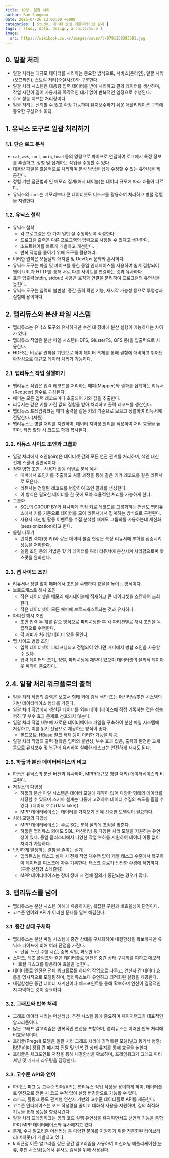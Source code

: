```yaml
---
title: 10장. 일괄 처리
author: Bae Sangwoo
date: 2025-04-26 13:00:00 +0900
categories: [ Study, 데이터 중심 어플리케이션 설계 ]
tags: [ study, data, design, architecture ]
image:
  src: https://wikibook.co.kr/images/cover/l/9791158393601.jpg
---
```


## 0. 일괄 처리

- 일괄 처리는 대규모 데이터를 처리하는 중요한 방식으로, 서비스(온라인), 일괄 처리(오프라인), 스트림 처리(준실시간)와 구분한다.
- 일괄 처리 시스템은 대용량 입력 데이터를 받아 처리하고 결과 데이터를 생산하며, 작업 시간이 길어 사용자의 즉각적인 대기 없이 반복적인 일정으로 수행된다.
- 주요 성능 지표는 처리량이다.
- 일괄 처리는 신뢰할 수 있고 확장 가능하며 유지보수하기 쉬운 애플리케이션 구축에 중요한 구성요소 이다.

## 1. 유닉스 도구로 일괄 처리하기

### 1.1. 단순 로그 분석

- `cat`, `awk`, `sort`, `uniq`, `head` 등의 명령으로 파이프로 연결하여 로그에서 특정 정보를 추출하고, 정렬 및 집계하는 작업을 수행할 수 있다.
- 대용량 파일을 효율적으로 처리하며 분석 방법을 쉽게 수정할 수 있는 유연성을 제공한다.
- 정렬 기반 접근법과 인 메모리 집계(해시 테이블)는 데이터 규모에 따라 효율이 다르다.
- 유닉스의 `sort`는 메모리보다 큰 데이터셋도 디스크를 활용하여 처리하고 병렬 정렬을 지원한다.

### 1.2. 유닉스 철학

- 유닉스 철학
  - 각 프로그램은 한 가지 일만 잘 수행하도록 작성한다.
  - 프로그램 출력은 다른 프로그램의 입력으로 사용될 수 있다고 생각한다.
  - 소프트웨어를 빠르게 개발하고 개선한다.
  - 반복 작업을 줄이기 위해 도구를 활용해라.
- 이러한 원칙은 오늘날의 애자일 및 DevOps 문화와 흡사하다.
- 유닉스 도구는 파일 및 파이프를 통한 동일 인터페이스를 사용하여 쉽게 결합되어 웹이 URL과 HTTP를 통해 서로 다른 사이트를 연결하는 것과 유사하다.
- 표준 입출력(stdin, stdout) 사용은 로직과 연결을 분리하여 프로그램의 유연성을 높힌다.
- 유닉스 도구는 입력의 불변성, 중간 출력 확인 기능, 재시작 가능성 등으로 투명성과 실험에 용이하다.

## 2. 맵리듀스와 분산 파일 시스템

- 맵리듀스는 유닉스 도구와 유사하지만 수천 대 장비에 분산 실행이 가능하다는 차이가 있다.
- 맵리듀스 작업은 분산 파일 시스템(HDFS, GlusterFS, QFS 등)을 입출력으로 사용한다.
- HDFS는 비공유 원칙을 기반으로 하며 데이터 복제를 통해 결함에 대비하고 뛰어난 확장성으로 대규모 데이터 처리가 가능하다.

### 2.1. 맵리듀스 작업 실행하기

- 맵리듀스 작업은 입력 레코드를 처리하는 매퍼(Mapper)와 결과를 집계하는 리듀서(Reducer) 함수로 구성된다.
- 매퍼는 모든 입력 레코드마다 호출되어 키와 값을 추출한다.
- 리듀서는 같은 키를 가진 값의 집합을 받아 처리하고 출력 레코드를 생산한다.
- 맵리듀스 프레임워크는 매퍼 출력을 같은 키의 기준으로 모으고 정렬하여 리듀서에 전달한다. (셔플)
- 맵리듀스는 병렬 처리를 지원하며, 데이터 지역성 원리를 적용하여 처리 효율을 높힌다. 작업 할당 시 코드도 함께 복사된다.

### 2.2. 리듀스 사이드 조인과 그룹화

- 일괄 처리에서 조인(join)은 데이터셋 간의 모든 연관 관계를 처리하며, 색인 대신 전체 스캔이 일반적이다.
- 정렬 병합 조인 - 사용자 활동 이벤트 분석 예시
  - 매퍼에서 조인키를 추출하고 셔플 과정을 통해 같은 키가 레코드를 같은 리듀서로 모은다.
  - 리듀서는 정렬된 레코드를 병합하여 조인 결과를 생성한다.
  - 이 방식은 필요한 데이터를 한 곳에 모아 효율적인 처리를 가능하게 한다.
- 그룹화
  - SQL의 GROUP BY와 유사하게 특정 키로 레코드를 그룹화하는 연산도 맵리듀스에서 키를 기준으로 데이터를 모아 리듀서에서 집계하는 방식으로 구현된다.
  - 사용자 세션별 활동 이벤트를 수집 분석할 때에도 그룹화를 사용하는데 세션화(sessionization)라고 한다.
- 쏠림 다루기
  - 린치핀 객체(핫 키)와 같은 데이터 쏠림 현상은 특정 리듀서에 부하를 집중시켜 성능을 저하한다.
  - 쏠림 조인 등의 기법은 핫 키 데이터를 여러 리듀서에 분산시켜 처리함으로써 핫스팟을 완화한다.

### 2.3. 맵 사이드 조인

- 리듀서나 정렬 없이 매퍼에서 조인을 수행하여 효율을 높이는 방식이다.
- 브로드캐스트 해시 조인
  - 작은 데이터셋을 메모리 해시테이블에 적재하고 큰 데이터셋을 스캔하여 조회한다.
  - 작은 데이터셋이 모든 매퍼에 브로드캐스트되는 것과 유사하다.
- 파티션 해시 조인
  - 조인 입력 두 개를 같으 방식으로 파티셔닝한 후 각 파티션별로 해시 조인을 독립적으로 수행한다.
  - 각 매퍼가 처리할 데이터 양을 줄인다.
- 맵 사이드 병합 조인
  - 입력 데이터셋이 파티셔닝되고 정렬되어 있다면 매퍼에서 병합 조인을 사용할 수 있다.
  - 입력 데이터의 크기, 정렬, 파티셔닝에 제약이 있으며 데이터셋의 물리적 레이아웃 파악이 중요하다.

## 2.4. 일괄 처리 워크플로의 출력

- 일괄 처리 작업의 출력은 보고서 형태 외에 검색 색인 또는 머신러닝/추천 시스템의 기반 데이터베이스 형태를 가진다.
- 일괄 처리 작업에서 생산된 데이터를 외부 데이터베이스에 직접 기록하는 것은 성능 저하 및 부수 효과 문제로 선호되지 않는다.
- 일괄 처리 작업 내부에 새로운 데이터베이스 파일을 구축하여 분산 파일 시스템에 저장하고, 이를 읽기 전용으로 제공하는 방식이 좋다.
  - 볼드모트, HBase 벌크 적재 등이 이러한 기능을 제공.
- 일괄 처리 작업의 출력 철학은 입력의 불변성, 부수 효과 없음, 출력의 완전한 교체 등으로 유지보수 및 복구에 유리하여 실패한 태스크는 안전하게 재시도 된다.

### 2.5. 하둡과 분산 데이터베이스의 비교

- 하둡은 유닉스의 분산 버전과 유사하며, MPP(대규모 병렬 처리) 데이터베이스와 비교된다.
- 저장소의 다양성
  - 하둡의 분산 파일 시스템은 데이터 모델에 제약이 없어 다양한 형태의 데이터를 저장할 수 있으며 스키마 설계는 나중에 고려하여 데이터 수집의 속도를 올릴 수 있다. (데이터 호수(Data lake))
  - MPP 데이터베이스는 데이터를 가져오기 전에 신중한 모델링이 필요하다.
- 처리 모델의 다양성
  - MPP 데이터베이스는 주로 SQL 분석 질의에 초점을 맞춘다.
  - 하둡은 맵리듀스 외에도 SQL, 머신러닝 등 다양한 처리 모델을 지원하는 유연성이 있다. 동일 클러스터에서 다양한 작업 부하를 지원하여 데이터 이동 없이 처리가 가능하다.
- 빈번하게 발생하는 결함을 줄이는 설계
  - 맵리듀스는 태스크 실패 시 전체 작업 재수행 없이 개별 태스크 수준에서 복구하며 데이터를 디스크에 자주 기록한다. 태스크 종료가 빈번한 환경에 적합하다. (구글 선점형 스케쥴링)
  - MPP 데이터베이스는 장비 장애 시 전체 질의가 중단되는 경우가 많다.

## 3. 맵리듀스를 넘어

- 맵리듀스는 분산 시스템 이해에 유용하지만, 복잡한 구현과 비효율성이 단점이다.
- 고수준 언어와 API가 이러한 문제를 일부 해결한다.

### 3.1. 중간 상태 구체화

- 맵리듀스는 분산 파일 시스템에 중간 상태를 구체화하여 내결함성을 확보하지만 유닉스 파이프에 비해 여러 단점을 가진다.
  - 단점: 느린 수행 시간, 중복 작업, 과도한 I/O
- 스파크, 테즈 플링크와 같은 데이터플로 엔진은 중간 상태 구체화를 피하고 메모리나 로컬 디스크를 활용하여 효율을 높힌다.
- 데이터플로 엔진은 전체 워크플로를 하나의 작업으로 다루고, 연산자 간 데이터 흐름을 명시적으로 모델링하며, 맵리듀스보다 유연하고 최적화된 실행을 제공한다.
- 내결함성은 중간 데이터 재계산이나 체크포인트를 통해 확보하며 연산이 결정적인지 파악하는 것이 중요하다.

### 3.2. 그래프와 반복 처리

- 그래프 데이터 처리는 머신러닝, 추천 시스템 등에 중요하며 페이지랭크가 대표적인 알고리즘이다.
- 많은 그래프 알고리즘은 반복적인 연산을 포함하며, 맵리듀스는 이러한 반복 처리에 비효율적이다.
- 프리글(Pregel) 모델은 일괄 처리 그래프 처리에 최적화된 모델(벌크 동기식 병렬: BSP)이며 정점 간 메시지 전달 및 반복 간 상태 유지를 통해 효율을 높힌다.
- 프리글은 체크포인트 저장을 통해 내결함성을 확보하며, 프레임워크가 그래프 파티셔닝 및 메시지 라우팅을 담당한다.

### 3.3. 고수준 API와 언어

- 하이브, 피그 등 고수준 언어/API는 맵리듀스 작업 작성을 용이하게 하며, 데이터플로 엔진으로 전환 시 코드 수정 없이 설정 변경만으로 가능할 수 있다.
- 스파크, 플링크 등도 관계형 연산자 기반의 고수준 데이터플로 API를 제공한다.
- 고수준 인터페이스는 코드 작성량을 줄이고 대화식 사용을 지원하며, 질의 최적화 기능을 통해 성능을 향상시킨다.
- 일괄 처리 프레임워크는 임의 코드 실행 유연성을 유지하면서도 선언적 기능을 통합하며 MPP 데이터베이스와 유사해지고 있다.
- 통계, 수치 알고리즘 머신러닝 등 다양한 분야를 지원하기 위한 전문화된 라이브러리(머하웃)가 개발되고 있다.
- k 최근접 이웃 알고리즘 같은 공간 알고리즘을 사용하여 머신러닝 애플리케이션(분류, 추천 시스템)등에서 유사도 검색을 위해 사용된다.
